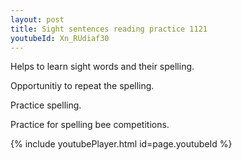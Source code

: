 ```yaml
---
layout: post
title: Sight sentences reading practice 1121
youtubeId: Xn_RUdiaf30
---
```

 
 
Helps to learn sight words and their spelling.

Opportunitiy to repeat the spelling. 

Practice spelling. 
 
Practice for spelling bee competitions. 
 
{% include youtubePlayer.html id=page.youtubeId %}
 
 
